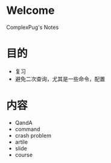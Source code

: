# Welcome

ComplexPug's Notes

# 目的

- 复习
- 避免二次查询，尤其是一些命令，配置

# 内容

- QandA
- command
- crash problem
- artile
- slide
- course
